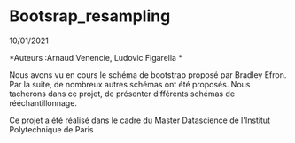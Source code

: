 ﻿# Bootsrap_resampling

10/01/2021

*Auteurs :Arnaud Venencie, Ludovic Figarella *

Nous avons vu en cours le schéma de bootstrap proposé par Bradley Efron. Par la suite, de nombreux autres schémas ont été proposés. Nous tacherons dans ce projet, de présenter différents schémas de rééchantillonnage.

Ce projet a été réalisé dans le cadre du Master Datascience de l'Institut Polytechnique de Paris
